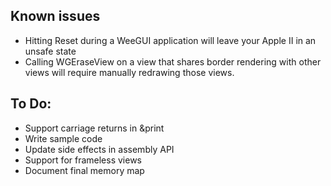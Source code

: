 
Known issues
------------

- Hitting Reset during a WeeGUI application will leave your Apple II in an unsafe state
- Calling WGEraseView on a view that shares border rendering with other views will require manually redrawing those views.


To Do:
------

- Support carriage returns in &print
- Write sample code
- Update side effects in assembly API
- Support for frameless views
- Document final memory map

